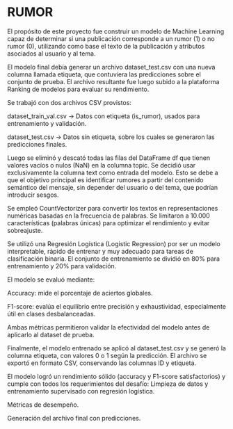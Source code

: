 # RUMOR
El propósito de este proyecto fue construir un modelo de Machine Learning capaz de determinar si una publicación corresponde a un rumor (1) o no rumor (0), utilizando como base el texto de la publicación y atributos asociados al usuario y al tema.

El modelo final debía generar un archivo dataset_test.csv con una nueva columna llamada etiqueta, que contuviera las predicciones sobre el conjunto de prueba.
El archivo resultante fue luego subido a la plataforma Ranking de modelos para evaluar su rendimiento.

Se trabajó con dos archivos CSV provistos:

dataset_train_val.csv → Datos con etiqueta (is_rumor), usados para entrenamiento y validación.

dataset_test.csv → Datos sin etiqueta, sobre los cuales se generaron las predicciones finales.

Luego se eliminó y descató todas las filas del DataFrame df que tienen valores vacíos o nulos (NaN) en la columna topic.
Se decidió usar exclusivamente la columna text como entrada del modelo.
Esto se debe a que el objetivo principal es identificar rumores a partir del contenido semántico del mensaje, sin depender del usuario o del tema, que podrían introducir sesgos.

Se empleó CountVectorizer para convertir los textos en representaciones numéricas basadas en la frecuencia de palabras.
Se limitaron a 10.000 características (palabras únicas) para optimizar el rendimiento y evitar sobreajuste.

Se utilizó una Regresión Logística (Logistic Regression) por ser un modelo interpretable, rápido de entrenar y muy adecuado para tareas de clasificación binaria.
El conjunto de entrenamiento se dividió en 80% para entrenamiento y 20% para validación.

El modelo se evaluó mediante:

Accuracy: mide el porcentaje de aciertos globales.

F1-score: evalúa el equilibrio entre precisión y exhaustividad, especialmente útil en clases desbalanceadas.

Ambas métricas permitieron validar la efectividad del modelo antes de aplicarlo al dataset de prueba.

Finalmente, el modelo entrenado se aplicó al dataset_test.csv y se generó la columna etiqueta, con valores 0 o 1 según la predicción.
El archivo se exportó en formato CSV, conservando las columnas ID y etiqueta.

El modelo logró un rendimiento sólido (accuracy y F1-score satisfactorios) y cumple con todos los requerimientos del desafío:
Limpieza de datos y entrenamiento supervisado con regresión logística.

Métricas de desempeño.

Generación del archivo final con predicciones.
